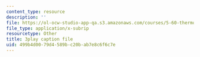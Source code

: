 ```yaml
---
content_type: resource
description: ''
file: https://ol-ocw-studio-app-qa.s3.amazonaws.com/courses/5-60-thermodynamics-kinetics-spring-2008/499b4d0079d4589bc20bab7e8c6f6c7e_RUz-DJz3--I.srt
file_type: application/x-subrip
resourcetype: Other
title: 3play caption file
uid: 499b4d00-79d4-589b-c20b-ab7e8c6f6c7e
---
```

